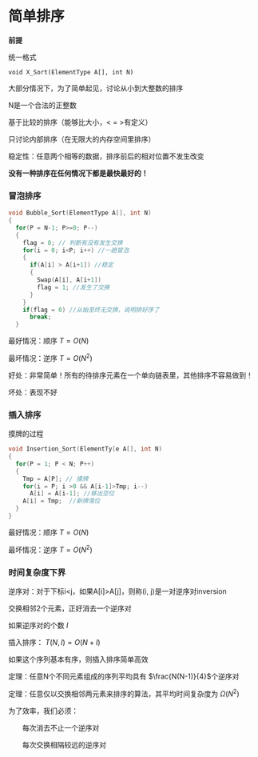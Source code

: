 # 简单排序

**前提** 

统一格式

```xc
void X_Sort(ElementType A[], int N)
```


大部分情况下，为了简单起见，讨论从小到大整数的排序

N是一个合法的正整数

基于比较的排序（能够比大小，< = >有定义）

只讨论内部排序（在无限大的内存空间里排序）

稳定性：任意两个相等的数据，排序前后的相对位置不发生改变


**没有一种排序在任何情况下都是最快最好的！** 


### 冒泡排序

```c
void Bubble_Sort(ElementType A[], int N)
{
  for(P = N-1; P>=0; P--)
  {
    flag = 0; // 判断有没有发生交换
    for(i = 0; i<P; i++) //一趟冒泡
    {
      if(A[i] > A[i+1]) //稳定
      {
        Swap(A[i], A[i+1])
        flag = 1; //发生了交换
      }
    }
    if(flag = 0) //从始至终无交换，说明排好序了
      break;
  } 
```


最好情况：顺序 $T=O(N)$

最坏情况：逆序 $T=O(N^2)$


好处：非常简单！所有的待排序元素在一个单向链表里，其他排序不容易做到！

坏处：表现不好


### 插入排序

摸牌的过程 

```c
void Insertion_Sort(ElementTy[e A[], int N)
{
  for(P = 1; P < N; P++)
  {
    Tmp = A[P]; // 摸牌
    for(i = P; i >0 && A[i-1]>Tmp; i--)
      A[i] = A[i-1]; //移出空位
    A[i] = Tmp;  //新牌落位
  }
} 
```


最好情况：顺序 $T=O(N)$

最坏情况：逆序 $T=O(N^2)$

 

### 时间复杂度下界

逆序对：对于下标i<j，如果A[i]>A[j]，则称(i, j)是一对逆序对inversion


交换相邻2个元素，正好消去一个逆序对


如果逆序对的个数 $I$

插入排序： $T(N, I) = O(N+I)$

如果这个序列基本有序，则插入排序简单高效


定理：任意N个不同元素组成的序列平均具有 $\frac{N(N-1)}{4}$个逆序对

定理：任意仅以交换相邻两元素来排序的算法，其平均时间复杂度为 $\Omega (N^2)$


为了效率，我们必须：

&ensp;&ensp;&ensp;&ensp;每次消去不止一个逆序对

&ensp;&ensp;&ensp;&ensp;每次交换相隔较远的逆序对




